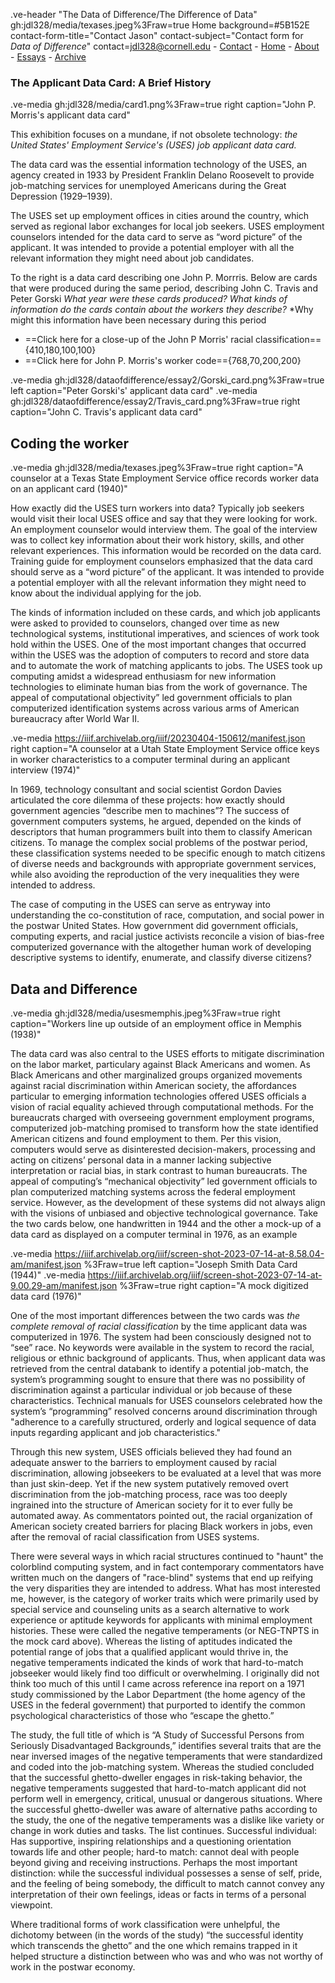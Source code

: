 .ve-header "The Data of Difference/The Difference of Data" gh:jdl328/media/texases.jpeg%3Fraw=true Home background=#5B152E contact-form-title="Contact Jason" contact-subject="Contact form for _Data of Difference_" contact=jdl328@cornell.edu
    - [Contact](contact)
    - [Home](/)
    - [About](/about1)
    - [Essays](/essays)
    - [Archive](//archive.org/details/@jason_ludwig416)



### The Applicant Data Card: A Brief History
.ve-media gh:jdl328/media/card1.png%3Fraw=true right caption="John P. Morris's applicant data card"

This exhibition focuses on a mundane, if not obsolete technology: *the United States' Employment Service's (USES) job applicant data card.*

The data card was the essential information technology of the USES, an agency  created in 1933 by President Franklin Delano Roosevelt to provide job-matching services for unemployed Americans during the Great Depression (1929–1939).

The USES set up employment offices in cities around the country, which served as regional labor exchanges for local job seekers. USES employment counselors intended for the data card to serve as “word picture” of the applicant. It was intended to provide a potential employer with all the relevant information they might need about job candidates.

To the right is a data card describing one John P. Morrris. Below are cards that were produced during the same period, describing John C. Travis and Peter Gorski *What year were these cards produced?* *What kinds of information do the cards contain about the workers they describe?*  *Why might this information have been necessary during this period

- ==Click here for a close-up of the John P Morris' racial classification=={410,180,100,100}
- ==Click here for John P. Morris's worker code=={768,70,200,200} 

.ve-media gh:jdl328/dataofdifference/essay2/Gorski_card.png%3Fraw=true left  caption="Peter Gorski's' applicant data card"
.ve-media gh:jdl328/dataofdifference/essay2/Travis_card.png%3Fraw=true right  caption="John C. Travis's applicant data card"

    
##  Coding the worker 
.ve-media gh:jdl328/media/texases.jpeg%3Fraw=true right caption="A counselor at a Texas State Employment Service office records  worker data on an applicant card (1940)"

How exactly did the USES turn workers into data? Typically job seekers would visit their local USES office and say that they were looking for work. An employment counselor would interview them. The goal of the interview was to collect key information about their work history, skills, and other relevant experiences. This information would be recorded on the data card. Training guide for employment counselors emphasized that the data card should serve as a “word picture” of the applicant. It was intended to provide a potential employer with all the relevant information they might need to know about the individual applying for the job.

The kinds of information included on these cards, and which job applicants were asked to provided to counselors, changed over time as new technological systems, institutional imperatives, and sciences of work took hold within the USES. One of the most important changes that occurred within the USES was the adoption of computers to record and store data and to automate the work of matching applicants to jobs. The USES took up computing amidst a widespread enthusiasm for new information technologies to eliminate human bias from the work of governance. The appeal of computational objectivity” led government officials to plan computerized identification systems across various arms of American bureaucracy after World War II. 

.ve-media https://iiif.archivelab.org/iiif/20230404-150612/manifest.json right caption="A counselor at a Utah State Employment Service office keys in worker characteristics to a computer terminal during an applicant interview (1974)"

In 1969, technology consultant and social scientist Gordon Davies articulated the core dilemma of these projects: how exactly should government agencies “describe men to machines”?  The success of government computers systems, he argued, depended on the kinds of descriptors that human programmers built into them to classify American citizens. To manage the complex social problems of the postwar period, these classification systems needed to be specific enough to match citizens of diverse needs and backgrounds with appropriate government services, while also avoiding the reproduction of the very inequalities they were intended to address.

The case of computing in the USES can serve as entryway into understanding the co-constitution of race, computation, and social power in the postwar United States. How government did government officials, computing experts, and racial justice activists reconcile a vision of bias-free computerized governance with the altogether human work of developing descriptive systems to identify, enumerate, and classify diverse citizens?





##  Data and Difference


.ve-media gh:jdl328/media/usesmemphis.jpeg%3Fraw=true right caption="Workers line up outside of an employment office in Memphis (1938)"

The data card was also central to the USES efforts to mitigate discrimination on the labor market, particulary against Black Americans and women. As Black Americans and other marginalized groups organized movements against racial discrimination within American society, the affordances particular to emerging information technologies offered USES officials a vision of racial equality achieved through computational methods. For the bureaucrats charged with overseeing government employment programs, computerized job-matching promised to transform how the state identified American citizens and found employment to them. Per this vision, computers would serve as disinterested decision-makers, processing and acting on citizens’ personal data in a manner lacking subjective interpretation or racial bias, in stark contrast to human bureaucrats. The appeal of computing’s “mechanical objectivity” led government officials to plan computerized matching systems across the federal employment service. However, as the development of these systems did not always align with the visions of unbiased and objective technological governance. Take the two cards below, one handwritten in 1944 and the other a mock-up of a data card as displayed on a computer terminal in 1976, as an example

.ve-media https://iiif.archivelab.org/iiif/screen-shot-2023-07-14-at-8.58.04-am/manifest.json %3Fraw=true left  caption="Joseph Smith Data Card (1944)"
.ve-media https://iiif.archivelab.org/iiif/screen-shot-2023-07-14-at-9.00.29-am/manifest.json %3Fraw=true right  caption="A mock digitized data card (1976)"

One of the most important differences between the two cards was *the complete removal of racial classification* by the time applicant data was computerized in 1976. The system had been consciously designed not to “see” race. No keywords were available in the system to record the racial, religious or ethnic background of applicants. Thus, when applicant data was retrieved from the central databank to identify a potential job-match, the system’s programming sought to ensure that there was no possibility of discrimination against a particular individual or job because of these characteristics. Technical manuals for USES counselors celebrated how the system’s “programming” resolved concerns around discrimination through "adherence to a carefully structured, orderly and logical sequence of data inputs regarding applicant and job characteristics."

Through this new system, USES officials believed they had found an adequate answer to the barriers to employment caused by racial discrimination, allowing jobseekers to be evaluated at a level that was more than just skin-deep. Yet if the new system putatively removed overt discrimination from the job-matching process, race was too deeply ingrained into the structure of American society for it to ever fully be automated away. As commentators pointed out, the racial organization of American society created barriers for placing Black workers in jobs, even after the removal of racial classification from USES systems. 

There were several ways in which racial structures continued to "haunt" the colorblind computing system, and in fact contemporary commentators have written much on the dangers of "race-blind" systems that end up reifying the very disparities they are intended to address. What has most interested me, however, is the category of worker traits which were primarily used by special service and counseling units as a search alternative to work experience or aptitude keywords for applicants with minimal employment histories. These were called the negative temperaments (or NEG-TNPTS in the mock card above). Whereas the listing of aptitudes indicated the potential range of jobs that a qualified applicant would thrive in, the  negative temperaments indicated the kinds of work that hard-to-match jobseeker would likely find too difficult or overwhelming.  I originally did not think too much of this until I came across reference ina  report on a 1971 study commissioned by the Labor Department (the home agency of the USES in the federal government) that purported to identify the common psychological characteristics of those who “escape the ghetto.”

The study, the full title of which is “A Study of Successful Persons from Seriously Disadvantaged Backgrounds,” identifies several traits that are the near inversed images of the negative temperaments that were standardized and coded into the job-matching system. Whereas the studied concluded that the successful ghetto-dweller engages in risk-taking behavior, the negative temperaments suggested that hard-to-match applicant did not perform well in emergency, critical, unusual or dangerous situations. Where the successful ghetto-dweller was aware of alternative paths according to the study, the one of the negative temperaments was a dislike like variety or change in work duties and tasks. The list continues. Successful individual: Has supportive, inspiring relationships and a questioning orientation towards life and other people; hard-to match: cannot deal with people beyond giving and receiving instructions. Perhaps the most important distinction: while the successful individual possesses a sense of self, pride, and the feeling of being somebody, the difficult to match cannot convey any interpretation of their own feelings, ideas or facts in terms of a personal viewpoint. 

Where traditional forms of work classification were unhelpful, the dichotomy between (in the words of the study) “the successful identity which transcends the ghetto” and the one which remains trapped in it helped structure a distinction between who was and who was not worthy of work in the postwar economy. 









